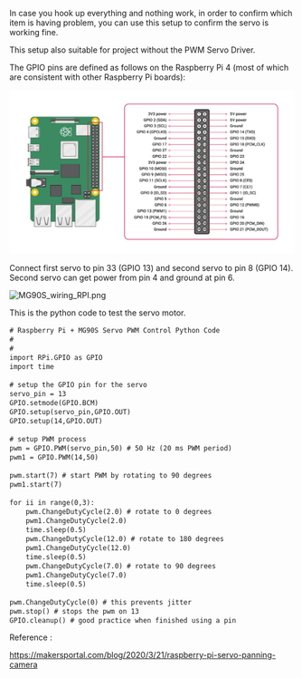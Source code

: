 In case you hook up everything and nothing work, in order to confirm which item is having problem, you can use this setup to confirm the servo is working fine.

This setup also suitable for project without the PWM Servo Driver.

The GPIO pins are defined as follows on the Raspberry Pi 4 (most of which are consistent with other Raspberry Pi boards):

![RPI_GPIO-Pinout-Diagram-transparent.png](RPI_GPIO-Pinout-Diagram-transparent.png)

Connect first servo to pin 33 (GPIO 13) and second servo to pin 8 (GPIO 14). Second servo can get power from pin 4 and ground at pin 6.

![MG90S_wiring_RPI.png](MG90S_wiring_RPI.pngg)

This is the python code to test the servo motor.

```
# Raspberry Pi + MG90S Servo PWM Control Python Code
#
#
import RPi.GPIO as GPIO
import time

# setup the GPIO pin for the servo
servo_pin = 13
GPIO.setmode(GPIO.BCM)
GPIO.setup(servo_pin,GPIO.OUT)
GPIO.setup(14,GPIO.OUT)

# setup PWM process
pwm = GPIO.PWM(servo_pin,50) # 50 Hz (20 ms PWM period)
pwm1 = GPIO.PWM(14,50)

pwm.start(7) # start PWM by rotating to 90 degrees
pwm1.start(7)

for ii in range(0,3):
    pwm.ChangeDutyCycle(2.0) # rotate to 0 degrees
    pwm1.ChangeDutyCycle(2.0)
    time.sleep(0.5)
    pwm.ChangeDutyCycle(12.0) # rotate to 180 degrees
    pwm1.ChangeDutyCycle(12.0)
    time.sleep(0.5)
    pwm.ChangeDutyCycle(7.0) # rotate to 90 degrees
    pwm1.ChangeDutyCycle(7.0)
    time.sleep(0.5)

pwm.ChangeDutyCycle(0) # this prevents jitter
pwm.stop() # stops the pwm on 13
GPIO.cleanup() # good practice when finished using a pin
```

Reference :

https://makersportal.com/blog/2020/3/21/raspberry-pi-servo-panning-camera
